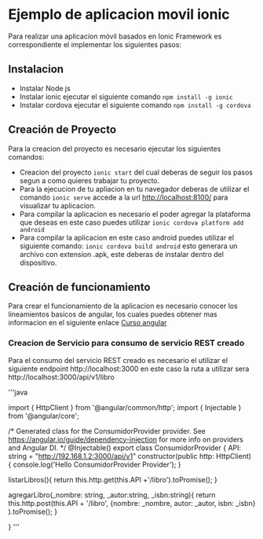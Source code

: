 <h1>Ejemplo de aplicacion movil ionic</h1>
<p>Para realizar una aplicacion móvil basados en Ionic Framework es correspondiente el implementar los siguientes pasos:</p>

<h2>Instalacion</h2>
<ul>
<li>Instalar Node js</li>
<li>Instalar ionic ejecutar el siguiente comando <code>npm install -g ionic</code></li>
<li>Instalar cordova ejecutar el siguiente comando <code>npm install -g cordova</code></li>
</ul>

<h2>Creación de Proyecto</h2>
<p>Para la creacion del proyecto es necesario ejecutar los siguientes comandos:</p>

<ul>
<li>Creacion del proyecto <code>ionic start</code> del cual deberas de seguir los pasos segun a como quieres trabajar tu proyecto.</li>
<li>Para la ejecucion de tu apliacion en tu navegador deberas de utilizar el comando <code>ionic serve</code> accede a la url <a href="http://localhost:8100/">http://localhost:8100/</a> para visualizar tu aplicacion.</li>
  <li>Para compilar la aplicacion es necesario el poder agregar la plataforma que deseas en este caso puedes utilizar <code>ionic cordova platform add android</code></li>
  <li>Para compilar la aplicacion en este caso android puedes utilizar el siguiente comando: <code>ionic cordova build android</code> esto generara un archivo con extension .apk, este deberas de instalar dentro del dispositivo.</li>
</ul>


<h2>Creación de funcionamiento</h2>
<p>Para crear el funcionamiento de la aplicacion es necesario conocer los lineamientos basicos de angular, los cuales puedes obtener mas informacion en el siguiente enlace <a href="http://www.tutorialesprogramacionya.com/angularya/">Curso angular</a></p>

<h3>Creacion de Servicio para consumo de servicio REST creado</h3>
<p>Para el consumo del servicio REST creado es necesario el utilizar el siguiente endpoint <a>http://localhost:3000</a> en este caso la ruta a utilizar sera http://localhost:3000/api/v1/libro </p>

'''java
  
import { HttpClient } from '@angular/common/http';
import { Injectable } from '@angular/core';

/*
  Generated class for the ConsumidorProvider provider.
  See https://angular.io/guide/dependency-injection for more info on providers
  and Angular DI.
*/
@Injectable()
export class ConsumidorProvider {
  API: string = "http://192.168.1.2:3000/api/v1"
  constructor(public http: HttpClient) {
    console.log('Hello ConsumidorProvider Provider');
  }

  listarLibros(){
    return this.http.get(this.API +'/libro').toPromise();
  }

  agregarLibro(_nombre: string, _autor:string, _isbn:string){
    return this.http.post(this.API + '/libro', {nombre: _nombre, autor: _autor, isbn: _isbn} ).toPromise();
  }

}
'''
